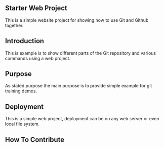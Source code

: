 ## Starter Web Project

This is a simple website project for showing how to use Git and Github together. 

## Introduction

This is example is to show different parts of the Git repository and various commands using a web project.

## Purpose

As stated purpose the main purpose is to provide simple example for git training demos.

## Deployment

This is a simple web project, deployment can be on any web server or even local file system. 

## How To Contribute